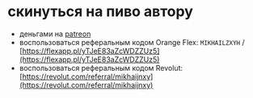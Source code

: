 # скинуться на пиво автору

- деньгами на [patreon](https://www.patreon.com/mguzelevich)
- воспользоваться реферальным кодом Orange Flex: `MIKHAILZXYH` / [https://flexapp.pl/yTJeE83aZcWDZZUz5](https://flexapp.pl/yTJeE83aZcWDZZUz5)
- воспользоваться реферальным кодом Revolut: [https://revolut.com/referral/mikhaijnxy](https://revolut.com/referral/mikhaijnxy)
